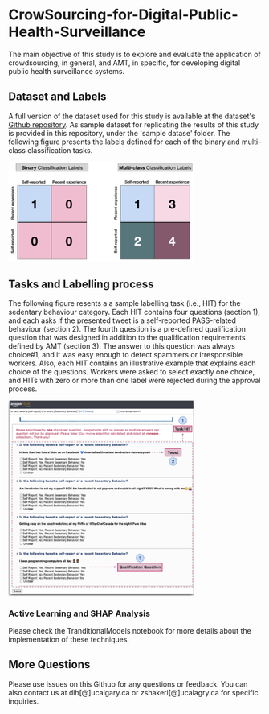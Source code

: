 # CrowSourcing-for-Digital-Public-Health-Surveillance

The main objective of this study is to explore and evaluate the application of crowdsourcing, in general, and AMT, in specific, for developing digital public health surveillance systems.

## Dataset and Labels
A full version of the dataset used for this study is available at the dataset's [Github repository](https://github.com/data-intelligence-for-health-lab/Lpheada-Labelled-Public-HEAlth-DAtaset). As sample dataset for replicating the results of this study is provided in this repository, under the 'sample datase' folder. The following figure presents the labels defined for each of the binary and multi-class classification tasks. 

<img src="/Figures/Labels.jpg" width="370">

## Tasks and Labelling process
The following figure resents a a sample labelling task (i.e., HIT) for the sedentary behaviour category. Each HIT contains four questions (section 1), and each asks if the presented tweet is a self-reported PASS-related behaviour (section 2). The fourth question is a pre-defined qualification question that was designed in addition to the qualification requirements defined by AMT (section 3). The answer to this question was always choice#1, and it was easy enough to detect spammers or irresponsible workers. Also, each HIT contains an illustrative example that explains each choice of the questions. Workers were asked to select exactly one choice, and HITs with zero or more than one label were rejected during the approval process.

<img src="/Figures/TaskSample.png" width="370">

### Active Learning and SHAP Analysis 

Please check the TranditionalModels notebook for more details about the implementation of these techniques. 

## More Questions
Please use issues on this Github for any questions or feedback. You can also contact us at dih[@]ucalgary.ca or zshakeri[@]ucalagry.ca for specific inquiries.
